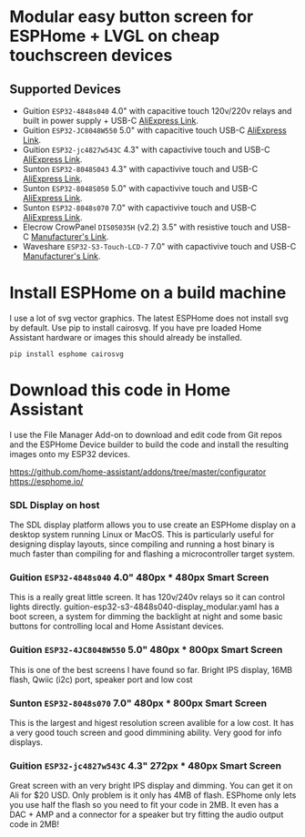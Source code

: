 # Modular easy button screen for ESPHome + LVGL on cheap touchscreen devices

## Supported Devices
* Guition `ESP32-4848s040` 4.0" with capacitive touch 120v/220v relays and built in power supply + USB-C [AliExpress Link](https://www.aliexpress.com/item/3256806436431838.html).
* Guition `ESP32-JC8048W550` 5.0" with capacitive touch USB-C [AliExpress Link](https://www.aliexpress.com/item/3256806546911788.html).
* Guition `ESP32-jc4827w543C` 4.3" with capactivive touch and USB-C  [AliExpress Link](https://www.aliexpress.com/item/3256806543342794.html).
* Sunton `ESP32-8048S043` 4.3" with capactivive touch and USB-C [AliExpress Link](https://www.aliexpress.com/item/1005004788147691.html).
* Sunton `ESP32-8048S050` 5.0" with capactivive touch and USB-C [AliExpress Link](https://www.aliexpress.com/item/1005004952694042.html).
* Sunton `ESP32-8048s070` 7.0" with capactivive touch and USB-C [AliExpress Link](https://www.aliexpress.com/item/3256807882909237.html).
* Elecrow CrowPanel `DIS05035H` (v2.2) 3.5" with resistive touch and USB-C  [Manufacturer's Link](https://www.elecrow.com/esp32-display-3-5-inch-hmi-display-spi-tft-lcd-touch-screen.html).
* Waveshare `ESP32-S3-Touch-LCD-7` 7.0" with capactivive touch and USB-C [Manufacturer's Link](https://www.waveshare.com/esp32-s3-touch-lcd-7.htm).

# Install ESPHome on a build machine

I use a lot of svg vector graphics. The latest ESPHome does not install svg by default. Use pip to install cairosvg. If you have pre loaded Home Assistant hardware or images this should already be installed.

```
pip install esphome cairosvg
```

# Download this code in Home Assistant

I use the File Manager Add-on to download and edit code from Git repos and the ESPHome Device builder to build the code and install the resulting images onto my ESP32 devices.

https://github.com/home-assistant/addons/tree/master/configurator
https://esphome.io/

### SDL Display on host

The SDL display platform allows you to use create an ESPHome display on a desktop system running Linux or MacOS. This is particularly useful for designing display layouts, since compiling and running a host binary is much faster than compiling for and flashing a microcontroller target system.

### Guition `ESP32-4848s040` 4.0" 480px * 480px Smart Screen

This is a really great little screen. It has 120v/240v relays so it can control lights directly.  guition-esp32-s3-4848s040-display_modular.yaml has a boot screen, a system for dimming the backlight at night and some basic buttons for controlling local and Home Assistant devices.

### Guition `ESP32-4JC8048W550` 5.0" 480px * 800px Smart Screen

This is one of the best screens I have found so far. Bright IPS display, 16MB flash, Qwiic (i2c) port, speaker port and low cost

### Sunton `ESP32-8048s070` 7.0" 480px * 800px Smart Screen

This is the largest and higest resolution screen avalible for a low cost. It has a very good touch screen and good dimmining ability. Very good for info displays.

### Guition `ESP32-jc4827w543C` 4.3" 272px * 480px Smart Screen

Great screen with an very bright IPS display and dimming. You can get it on Ali for $20 USD. Only problem is it only has 4MB of flash. ESPhome only lets you use half the flash so you need to fit your code in 2MB. It even has a DAC + AMP and a connector for a speaker but try fitting the audio output code in 2MB!
